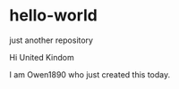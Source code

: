 # hello-world
just another repository

Hi United Kindom

I am Owen1890 who just created this today.
